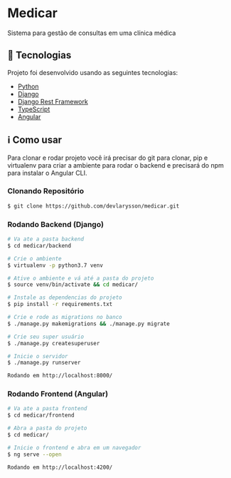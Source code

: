 # Medicar
Sistema para gestão de consultas em uma clínica médica

## :rocket: Tecnologias

Projeto foi desenvolvido usando as seguintes tecnologias:

- [Python](https://www.python.org/)
- [Django](https://docs.djangoproject.com/)
- [Django Rest Framework](https://www.django-rest-framework.org/)
- [TypeScript](https://www.typescriptlang.org/)
- [Angular](https://angular.io/)

## :information_source: Como usar
Para clonar e rodar projeto você irá precisar do git para clonar, pip e virtualenv para criar a ambiente para rodar o backend e
precisará do npm para instalar o Angular CLI.

### Clonando Repositório
```bash
$ git clone https://github.com/devlarysson/medicar.git
```

### Rodando Backend (Django)

```bash
# Va ate a pasta backend
$ cd medicar/backend

# Crie o ambiente
$ virtualenv -p python3.7 venv

# Ative o ambiente e vá até a pasta do projeto
$ source venv/bin/activate && cd medicar/

# Instale as dependencias do projeto
$ pip install -r requirements.txt

# Crie e rode as migrations no banco
$ ./manage.py makemigrations && ./manage.py migrate

# Crie seu super usuário
$ ./manage.py createsuperuser

# Inicie o servidor
$ ./manage.py runserver

Rodando em http://localhost:8000/
```

### Rodando Frontend (Angular)

```bash
# Va ate a pasta frontend
$ cd medicar/frontend

# Abra a pasta do projeto
$ cd medicar/

# Inicie o frontend e abra em um navegador
$ ng serve --open

Rodando em http://localhost:4200/
```
